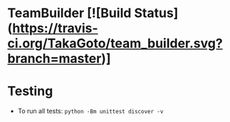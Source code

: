 # TeamBuilder [![Build Status] (https://travis-ci.org/TakaGoto/team_builder.svg?branch=master)]

# Testing

* To run all tests: `python -Bm unittest discover -v`
